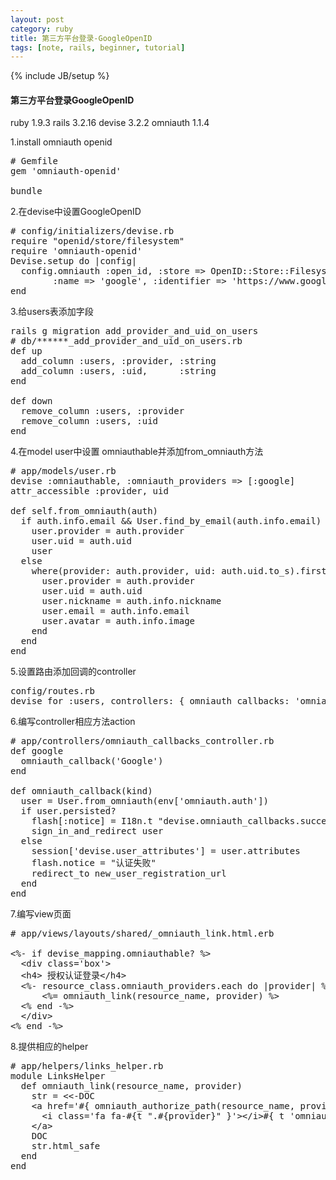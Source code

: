 ```yaml
---
layout: post
category: ruby
title: 第三方平台登录-GoogleOpenID
tags: [note, rails, beginner, tutorial]
---
```

{% include JB/setup %}
<h4>第三方平台登录GoogleOpenID</h4>

ruby 1.9.3 rails 3.2.16 devise 3.2.2 omniauth 1.1.4

1.install omniauth openid

<pre>
# Gemfile
gem 'omniauth-openid'

bundle
</pre>

2.在devise中设置GoogleOpenID

<pre>
# config/initializers/devise.rb
require "openid/store/filesystem"
require 'omniauth-openid'
Devise.setup do |config|
  config.omniauth :open_id, :store => OpenID::Store::Filesystem.new('/tmp'),
    	:name => 'google', :identifier => 'https://www.google.com/accounts/o8/id', :require => 'omniauth-openid'
end
</pre>

3.给users表添加字段

<pre>
rails g migration add_provider_and_uid_on_users
# db/******_add_provider_and_uid_on_users.rb
def up
  add_column :users, :provider, :string
  add_column :users, :uid,      :string
end

def down
  remove_column :users, :provider
  remove_column :users, :uid
end
</pre>

4.在model user中设置 omniauthable并添加from_omniauth方法

<pre>
# app/models/user.rb
devise :omniauthable, :omniauth_providers => [:google]
attr_accessible :provider, uid

def self.from_omniauth(auth)
  if auth.info.email && User.find_by_email(auth.info.email)
    user.provider = auth.provider
    user.uid = auth.uid
	user
  else
    where(provider: auth.provider, uid: auth.uid.to_s).first_or_create do |user|
	  user.provider = auth.provider
	  user.uid = auth.uid
	  user.nickname = auth.info.nickname
	  user.email = auth.info.email
	  user.avatar = auth.info.image
	end
  end
end
</pre>

5.设置路由添加回调的controller

<pre>
config/routes.rb
devise_for :users, controllers: { omniauth_callbacks: 'omniauth_callbacks' }
</pre>

6.编写controller相应方法action

<pre>
# app/controllers/omniauth_callbacks_controller.rb
def google
  omniauth_callback('Google')
end

def omniauth_callback(kind)
  user = User.from_omniauth(env['omniauth.auth'])
  if user.persisted?
    flash[:notice] = I18n.t "devise.omniauth_callbacks.success", :kind => kind
	sign_in_and_redirect user
  else
    session['devise.user_attributes'] = user.attributes
	flash.notice = "认证失败"
	redirect_to new_user_registration_url
  end
end
</pre>

7.编写view页面

<pre>
# app/views/layouts/shared/_omniauth_link.html.erb

&lt%- if devise_mapping.omniauthable? %&gt
  &ltdiv class='box'&gt
  &lth4&gt 授权认证登录&lt/h4&gt
  &lt%- resource_class.omniauth_providers.each do |provider| %&gt
	  &lt%= omniauth_link(resource_name, provider) %&gt
  &lt% end -%&gt
  &lt/div&gt
&lt% end -%&gt
</pre>

8.提供相应的helper

<pre>
# app/helpers/links_helper.rb
module LinksHelper
  def omniauth_link(resource_name, provider)
	str = <<-DOC
	&lta href='#{ omniauth_authorize_path(resource_name, provider) }' class='btn btn-social btn-block btn-#{ t ".#{provider}" }' &gt
	  &lti class='fa fa-#{t ".#{provider}" }'&gt&lt/i&gt#{ t 'omniauth_text', provider_name: t(".#{provider}_text") }
	&lt/a&gt
	DOC
	str.html_safe
  end
end

</pre>
